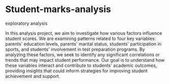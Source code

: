 # Student-marks-analysis
exploratory analysis

In this analysis project, we aim to investigate how various factors influence student scores. We are examining patterns related to four key variables: parents' education levels, parents' marital status, students' participation in sports, and students' involvement in test preparation programs. By analyzing these factors, we seek to identify any significant correlations or trends that may impact student performance. Our goal is to understand how these variables interact and contribute to students' academic outcomes, providing insights that could inform strategies for improving student achievement and support.
